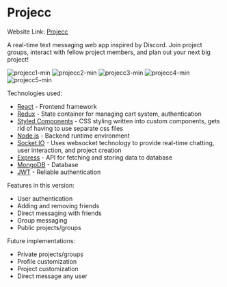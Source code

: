 # Projecc

Website Link: [Projecc]([https://projecc-afu.herokuapp.com/](https://projecc-ce68769a9813.herokuapp.com))

A real-time text messaging web app inspired by Discord. Join project groups, interact with fellow project members, and plan out your next big project!

![projecc1-min](https://github.com/afutofu/projecc/assets/37662909/b2018217-38b7-423c-8291-000317f69fa5)
![projecc2-min](https://github.com/afutofu/projecc/assets/37662909/85a51876-2c4c-4b21-8ca2-7b477b8f25ee)
![projecc3-min](https://github.com/afutofu/projecc/assets/37662909/50eaf3ed-80e3-4189-b7fa-ac22b84f530a)
![projecc4-min](https://github.com/afutofu/projecc/assets/37662909/53e33768-c135-447f-93de-4dbd6c16da17)
![projecc5-min](https://github.com/afutofu/projecc/assets/37662909/fbbf99e8-849e-43ec-a7ce-26c9816a5eeb)


Technologies used:

- [React](https://reactjs.org/) - Frontend framework
- [Redux](https://redux.js.org/) - State container for managing cart system, authentication
- [Styled Components](https://styled-components.com/) - CSS styling written into custom components, gets rid of having to use separate css files
- [Node.js](https://nodejs.org/en/) - Backend runtime environment
- [Socket.IO](https://socket.io/) - Uses websocket technology to provide real-time chatting, user interaction, and project creation
- [Express](https://expressjs.com/) - API for fetching and storing data to database
- [MongoDB](https://www.mongodb.com/) - Database
- [JWT](https://en.wikipedia.org/wiki/JSON_Web_Token) - Reliable authentication

Features in this version:

- User authentication
- Adding and removing friends
- Direct messaging with friends
- Group messaging
- Public projects/groups

Future implementations:

- Private projects/groups
- Profile customization
- Project customization
- Direct message any user
